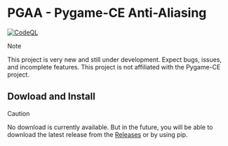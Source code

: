 # PGAA - Pygame-CE Anti-Aliasing

[![CodeQL](https://github.com/Iron-Sparrow/PGAA/actions/workflows/github-code-scanning/codeql/badge.svg)](https://github.com/Iron-Sparrow/PGAA/actions/workflows/github-code-scanning/codeql)

> [!NOTE]
> This project is very new and still under development. Expect bugs, issues, and incomplete features.
> This project is not affiliated with the Pygame-CE project.

## Dowload and Install

> [!CAUTION]
> No download is currently available. But in the future, you will be able to download the latest release from the [Releases](https://github.com/Iron-Sparrow/PGAA/releases) or by using pip.
